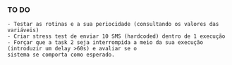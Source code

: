 ### TO DO
    - Testar as rotinas e a sua periocidade (consultando os valores das variáveis)
    - Criar stress test de enviar 10 SMS (hardcoded) dentro de 1 execução
    - Forçar que a task 2 seja interrompida a meio da sua execução (introduzir um delay >60s) e avaliar se o 
    sistema se comporta como esperado.
